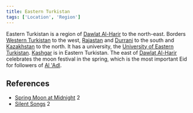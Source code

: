 ```yaml
---
title: Eastern Turkistan
tags: ['Location', 'Region']
---
```

Eastern Turkistan is a region of [Dawlat Al-Harir](/_wiki/dawlat-al-harir.md) to the north-east. Borders [Western Turkistan](/_wiki/western-turkistan.md) to the west, [Rajastan](/_wiki/rajastan.md) and [Durrani](/_wiki/durrani.md) to the south and [Kazakhstan](/_wiki/kazakhstan.md) to the north. It has a university, the [University of Eastern Turkistan](/_wiki/university-of-eastern-turkistan.md). [Kashgar](/_wiki/kashgar.md) is in Eastern Turkistan. The east of [Dawlat Al-Harir](/_wiki/dawlat-al-harir.md) celebrates the moon festival in the spring, which is the most important Eid for followers of [Al 'Adl](/_wiki/al-adl.md).

## References
- [Spring Moon at Midnight](/_wiki/spring-moon-at-midnight.md) 2
- [Silent Songs](/_wiki/silent-songs.md) 2
